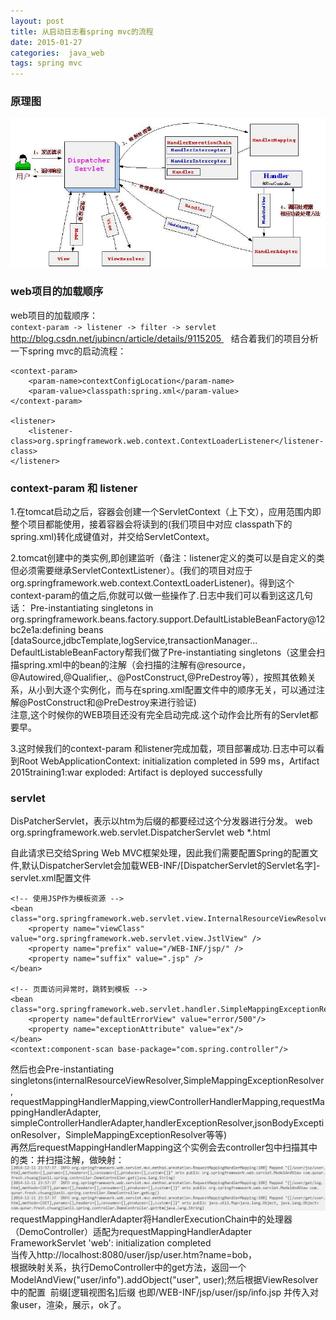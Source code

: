 ```yaml
---
layout: post
title: 从启动日志看spring mvc的流程
date: 2015-01-27
categories:  java_web
tags: spring mvc
---
```





### 原理图  

![spring mvc原理图](/images/web/springMvc.jpg)

### web项目的加载顺序

web项目的加载顺序：  
`context-param -> listener -> filter -> servlet`   
http://blog.csdn.net/jubincn/article/details/9115205      
结合着我们的项目分析一下spring mvc的启动流程：      

	<context-param>
        <param-name>contextConfigLocation</param-name>
        <param-value>classpath:spring.xml</param-value>
    </context-param>

    <listener>
        <listener-class>org.springframework.web.context.ContextLoaderListener</listener-class>
    </listener>

### context-param 和 listener   

1.在tomcat启动之后，容器会创建一个ServletContext（上下文），应用范围内即整个项目都能使用，接着容器会将读到的<context-param>(我们项目中对应 classpath下的spring.xml)转化成键值对，并交给ServletContext。   

2.tomcat创建<listener></listener>中的类实例,即创建监听（备注：listener定义的类可以是自定义的类但必须需要继承ServletContextListener）。(我们的项目对应于org.springframework.web.context.ContextLoaderListener)。得到这个context-param的值之后,你就可以做一些操作了.日志中我们可以看到这这几句话：
	Pre-instantiating singletons in org.springframework.beans.factory.support.DefaultListableBeanFactory@12bc2e1a:defining beans [dataSource,jdbcTemplate,logService,transactionManager...    
DefaultListableBeanFactory帮我们做了Pre-instantiating singletons（这里会扫描spring.xml中的bean的注解（会扫描的注解有@resource，@Autowired,@Qualifier,、@PostConstruct,@PreDestroy等），按照其依赖关系，从小到大逐个实例化，而与在spring.xml配置文件中的顺序无关，可以通过注解@PostConstruct和@PreDestroy来进行验证)  
注意,这个时候你的WEB项目还没有完全启动完成.这个动作会比所有的Servlet都要早。    

3.这时候我们的context-param 和listener完成加载，项目部署成功.日志中可以看到Root WebApplicationContext: initialization completed in 599 ms，Artifact 2015training1:war exploded: Artifact is deployed successfully

### servlet  

DisPatcherServlet，表示以htm为后缀的都要经过这个分发器进行分发。
	<servlet>
        <servlet-name>web</servlet-name>
        <servlet-class>org.springframework.web.servlet.DispatcherServlet</servlet-class>
    </servlet>
    <servlet-mapping>
        <servlet-name>web</servlet-name>
        <url-pattern>*.html</url-pattern>
    </servlet-mapping>   

自此请求已交给Spring Web MVC框架处理，因此我们需要配置Spring的配置文件,默认DispatcherServlet会加载WEB-INF/[DispatcherServlet的Servlet名字]-servlet.xml配置文件  

	<!-- 使用JSP作为模板资源 -->
    <bean class="org.springframework.web.servlet.view.InternalResourceViewResolver">
        <property name="viewClass" value="org.springframework.web.servlet.view.JstlView" />
        <property name="prefix" value="/WEB-INF/jsp/" />
        <property name="suffix" value=".jsp" />
    </bean>

    <!-- 页面访问异常时，跳转到模板 -->
    <bean class="org.springframework.web.servlet.handler.SimpleMappingExceptionResolver">
        <property name="defaultErrorView" value="error/500"/>
        <property name="exceptionAttribute" value="ex"/>
    </bean>
    <context:component-scan base-package="com.spring.controller"/>

然后也会Pre-instantiating singletons(internalResourceViewResolver,SimpleMappingExceptionResolver,
requestMappingHandlerMapping,viewControllerHandlerMapping,requestMappingHandlerAdapter,  
simpleControllerHandlerAdapter,handlerExceptionResolver,jsonBodyExceptionResolver，SimpleMappingExceptionResolver等等)  
再然后requestMappingHandlerMapping这个实例会去controller包中扫描其中的类：并扫描注解，做映射：  
![对应日志](/images/web/dispatch.jpg)  
requestMappingHandlerAdapter将HandlerExecutionChain中的处理器（DemoController）适配为requestMappingHandlerAdapter FrameworkServlet 'web': initialization completed    
当传入http://localhost:8080/user/jsp/user.htm?name=bob，  
根据映射关系，执行DemoController中的get方法，返回一个ModelAndView("user/info").addObject("user", user);然后根据ViewResolver中的配置  前缀[逻辑视图名]后缀 也即/WEB-INF/jsp/user/jsp/info.jsp 并传入对象user，渲染，展示，ok了。
